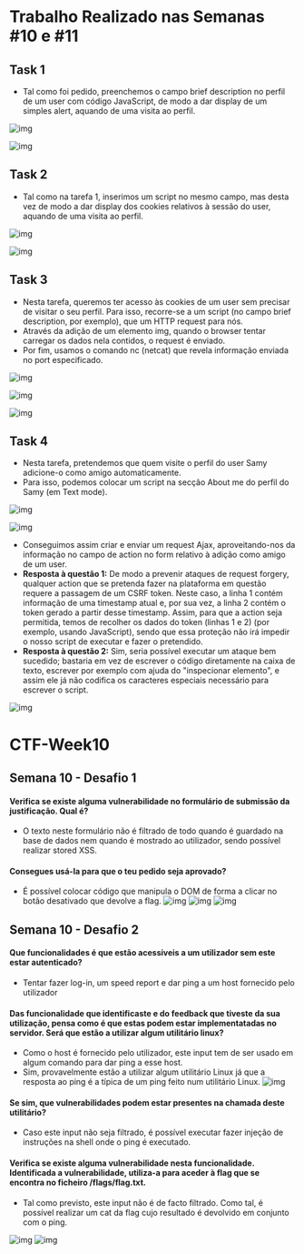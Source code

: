 # Trabalho Realizado nas Semanas #10 e #11

## Task 1  

- Tal como foi pedido, preenchemos o campo brief description no perfil de um user com código JavaScript, de modo a dar display de um simples alert, aquando de uma visita ao perfil.

![img](images/w9/1a.png)

![img](images/w9/1b.png)

## Task 2  

- Tal como na tarefa 1, inserimos um script no mesmo campo, mas desta vez de modo a dar display dos cookies relativos à sessão do user, aquando de uma visita ao perfil.

![img](images/w9/2a.png)

![img](images/w9/2b.png)

## Task 3  

- Nesta tarefa, queremos ter acesso às cookies de um user sem precisar de visitar o seu perfil. Para isso, recorre-se a um script (no campo brief description, por exemplo), que um HTTP request para nós.
- Através da adição de um elemento img, quando o browser tentar carregar os dados nela contidos, o request é enviado.
- Por fim, usamos o comando nc (netcat) que revela informação enviada no port especificado. 

![img](images/w9/3a.png)

![img](images/w9/3b.png)

![img](images/w9/3c.png)

## Task 4  

- Nesta tarefa, pretendemos que quem visite o perfil do user Samy adicione-o como amigo automaticamente.
- Para isso, podemos colocar um script na secção About me do perfil do Samy (em Text mode).

![img](images/w9/4a.png)

![img](images/w9/4b.png)

- Conseguimos assim criar e enviar um request Ajax, aproveitando-nos da informação no campo de action no form relativo à adição como amigo de um user.
- **Resposta à questão 1:** De modo a prevenir ataques de request forgery, qualquer action que se pretenda fazer na plataforma em questão requere a passagem de um CSRF token. Neste caso, a linha 1 contém informação de uma timestamp atual e, por sua vez, a linha 2 contém o token gerado a partir desse timestamp. Assim, para que a action seja permitida, temos de recolher os dados do token (linhas 1 e 2) (por exemplo, usando JavaScript), sendo que essa proteção não irá impedir o nosso script de executar e fazer o pretendido.
- **Resposta à questão 2:** Sim, seria possível executar um ataque bem sucedido; bastaria em vez de escrever o código diretamente na caixa de texto, escrever por exemplo com ajuda do "inspecionar elemento", e assim ele já não codifica os caracteres especiais necessário para escrever o script.

![img](images/w9/4c.png)

# CTF-Week10

## Semana 10 - Desafio 1

#### Verifica se existe alguma vulnerabilidade no formulário de submissão da justificação. Qual é?
- O texto neste formulário não é filtrado de todo quando é guardado na base de dados nem quando é mostrado ao utilizador, sendo possível realizar stored XSS.

#### Consegues usá-la para que o teu pedido seja aprovado? 
- É possível colocar código que manipula o DOM de forma a clicar no botão desativado que devolve a flag.
![img](images/w9/desafio1_b.png)
![img](images/w9/desafio1_a.png)
![img](images/w9/desafio1_c.png)



## Semana 10 - Desafio 2

#### Que funcionalidades é que estão acessiveis a um utilizador sem este estar autenticado?
- Tentar fazer log-in, um speed report e dar ping a um host fornecido pelo utilizador

#### Das funcionalidade que identificaste e do feedback que tiveste da sua utilização, pensa como é que estas podem estar implementatadas no servidor. Será que estão a utilizar algum utilitário linux?
- Como o host é fornecido pelo utilizador, este input tem de ser usado em algum comando para dar ping a esse host.
- Sim, provavelmente estão a utilizar algum utilitário Linux já que a resposta ao ping é a típica de um ping feito num utilitário Linux.
![img](images/w9/desafio2_c.png)

#### Se sim, que vulnerabilidades podem estar presentes na chamada deste utilitário?
- Caso este input não seja filtrado, é possível executar fazer injeção de instruções na shell onde o ping é executado.

#### Verifica se existe alguma vulnerabilidade nesta funcionalidade. Identificada a vulnerabilidade, utiliza-a para aceder à flag que se encontra no ficheiro /flags/flag.txt.
- Tal como previsto, este input não é de facto filtrado. Como tal, é possível realizar um cat da flag cujo resultado é devolvido em conjunto com o ping.

![img](images/w9/desafio2_a.png)
![img](images/w9/desafio2_b.png)




